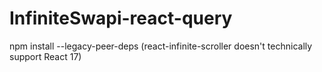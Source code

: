 # InfiniteSwapi-react-query

npm install --legacy-peer-deps (react-infinite-scroller doesn't technically support React 17)
